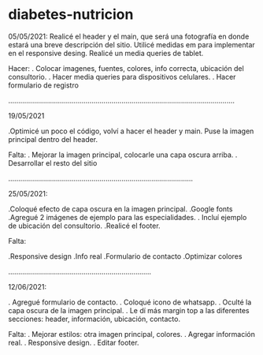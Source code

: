 # diabetes-nutricion
05/05/2021:
Realicé el header y el main, que será una fotografía en donde estará una breve descripción del sitio.
Utilicé medidas em para implementar en el responsive desing.
Realicé  un media queries de tablet.

Hacer:
. Colocar imagenes, fuentes, colores, info correcta, ubicación del consultorio.
. Hacer media queries para dispositivos celulares.
. Hacer formulario de registro

..................................................................................................................

19/05/2021

.Optimicé un poco el código, volví a hacer el header y main. Puse la imagen principal dentro del header.

Falta:
. Mejorar la imagen principal, colocarle una capa oscura arriba.
. Desarrollar el resto del sitio

.............................................................................................

25/05/2021:

.Coloqué efecto de capa oscura en la imagen principal.
.Google fonts
.Agregué 2 imágenes de ejemplo para las especialidades.
. Incluí ejemplo de ubicación del consultorio.
.Realicé el footer.

Falta:

.Responsive design
.Info real
.Formulario de contacto
.Optimizar colores

........................................................................

12/06/2021:

. Agregué formulario de contacto.
. Coloqué icono de whatsapp.
. Oculté la capa oscura de la imagen principal.
. Le dí más margin top a las diferentes secciones: header, información, ubicación, contacto.

Falta:
. Mejorar estilos: otra imagen principal, colores.
. Agregar información real.
. Responsive design.
. Editar footer.
